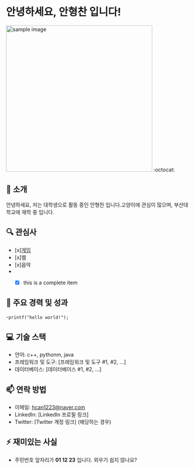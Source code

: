 # 안녕하세요, 안형찬 입니다!
<a href="#"><img src="https://health.chosun.com/site/data/img_dir/2023/07/17/2023071701753_0.jpg" width="400px"
alt="sample image"></a> 
:octocat:
## 👋 소개
안녕하세요, 저는 대학생으로 활동 중인 안형찬 입니다.고양이에 관심이 많으며, 부산대학교에 재학 중 입니다.

## 🔍 관심사
- [x][게임](http://github.com "게임")
- [x]웹
- [x]음악
- - [x] this is a complete item


## 🌟 주요 경력 및 성과
-`printf("hello world!");`

## 💻 기술 스택
- 언어: c++, pythonm, java
- 프레임워크 및 도구: [프레임워크 및 도구 #1, #2, ...]
- 데이터베이스: [데이터베이스 #1, #2, ...]

## 📫 연락 방법
- 이메일: [hcan1223@naver.com](http://www.naver.com "hcan1223@naver.com")
- LinkedIn: [LinkedIn 프로필 링크]
- Twitter: [Twitter 계정 링크] (해당하는 경우)

## ⚡ 재미있는 사실
- 주민번호 앞자리가 **01 12 23** 입니다. 외우기 쉽지 않나요?
